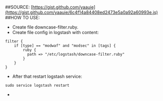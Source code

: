 ##SOURCE: [https://gist.github.com/yaauie](https://gist.github.com/yaauie/6c4f14a84408ed2473e5a0a92a60993e.js) <br>
##HOW TO USE:
- Create file downcase-filter.ruby.
- Create file config in logstash with content:
```
filter {
    if [type] == "modwaf" and "modsec" in [tags] { 
        ruby {
          path => "/etc/logstash/downcase-filter.ruby"
        }
    } 
}
```
-  After that restart logstash service:
```
sudo service logstash restart
```
-  
